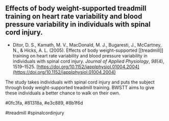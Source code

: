 ## Effects of body weight-supported treadmill training on heart rate variability and blood pressure variability in individuals with spinal cord injury.

+ Ditor, D. S., Kamath, M. V., MacDonald, M. J., Bugaresti, J., McCartney, N., & Hicks, A. L. (2005). Effects of body weight-supported [[treadmill]] training on heart rate variability and blood pressure variability in individuals with spinal cord injury. _Journal of Applied Physiology_, _98_(4), 1519–1525. [https://doi.org/10.1152/japplphysiol.01004.2004](https://doi.org/10.1152/japplphysiol.01004.2004)


The study takes individuals with spinal cord injury and puts the subject through body weight-supported treadmill training. BWSTT aims to give these individuals a better chance to walk on their own. 

#0fc3fa, #81318a, #e3c889, #8b1f6d

#treadmill
#spinalcordinjury